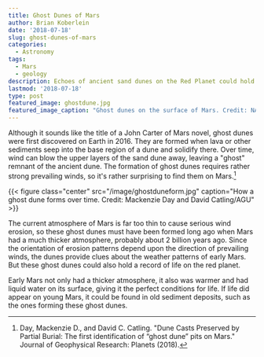 ```yaml
---
title: Ghost Dunes of Mars
author: Brian Koberlein
date: '2018-07-18'
slug: ghost-dunes-of-mars
categories:
  - Astronomy
tags:
  - Mars
  - geology
description: Echoes of ancient sand dunes on the Red Planet could hold clues to martian life
lastmod: '2018-07-18'
type: post
featured_image: ghostdune.jpg
featured_image_caption: "Ghost dunes on the surface of Mars. Credit: NASA/JPL/University of Arizona"
---
```


Although it sounds like the title of a John Carter of Mars novel, ghost dunes were first discovered on Earth in 2016. They are formed when lava or other sediments seep into the base region of a dune and solidify there. Over time, wind can blow the upper layers of the sand dune away, leaving a "ghost" remnant of the ancient dune. The formation of ghost dunes requires rather strong prevailing winds, so it's rather surprising to find them on Mars.[^1]

{{< figure class="center" src="/image/ghostduneform.jpg" caption="How a ghost dune forms over time. Credit: Mackenzie Day and David Catling/AGU" >}}

The current atmosphere of Mars is far too thin to cause serious wind erosion, so these ghost dunes must have been formed long ago when Mars had a much thicker atmosphere, probably about 2 billion years ago. Since the orientation of erosion patterns depend upon the direction of prevailing winds, the dunes provide clues about the weather patterns of early Mars. But these ghost dunes could also hold a record of life on the red planet.

Early Mars not only had a thicker atmosphere, it also was warmer and had liquid water on its surface, giving it the perfect conditions for life. If life did appear on young Mars, it could be found in old sediment deposits, such as the ones forming these ghost dunes. 

[^1]: Day, Mackenzie D., and David C. Catling. "Dune Casts Preserved by Partial Burial: The first identification of “ghost dune” pits on Mars." Journal of Geophysical Research: Planets (2018).